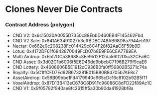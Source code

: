 # Clones Never Die Contracts

### Contract Address (polygon)
- CND V2: 0x6c15030A0055D7350c89EbbD460EB4F145462Fbd
- CND V2 Sale: 0x841A63491027b3cffBDBC748AB98D8a7944eb197
- Nectar: 0x662e0c208238Fc014429c8C4F28f82AaC6F59b9D
- Lotus: 0x4172DF61f6842870049FcD07b8E9FE6CEA7789EA
- Multi Airdrop: 0xEbf7DC538688c3Ee9512F12da56ff2D5c32CFaBC
- CND Asset: 0x3d02C1b6006f5E6D46dd9bbcbC7196B279f9caE6
- CND Lottery: 0x4608606B5E1912cC936B0fa0ff56802B5271c74a
- Royalty: 0x5C1ffCFD7Ed92B673281E015B80B8d705b7AE8c7
- AssetAirdrop: 0x56B09bbe1Fd4179940c965cDc16c8102b92B5f11
- VoxelAirdrop: 0x87D13B413eC678C8D91Fc96086C8dFD22f89Ac1C
- CND V1: 0x9f05782f940ae8fc2615ff5a30b90da41928bf8a